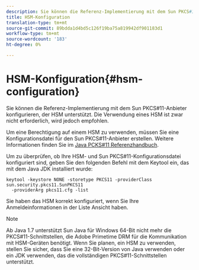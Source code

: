 ```yaml
---
description: Sie können die Referenz-Implementierung mit dem Sun PKCS#11-Anbieter konfigurieren, der HSM unterstützt. Die Verwendung eines HSM ist zwar nicht erforderlich, wird jedoch empfohlen.
title: HSM-Konfiguration
translation-type: tm+mt
source-git-commit: 89bdda1d4bd5c126f19ba75a819942df901183d1
workflow-type: tm+mt
source-wordcount: '183'
ht-degree: 0%

---
```



# HSM-Konfiguration{#hsm-configuration}

Sie können die Referenz-Implementierung mit dem Sun PKCS#11-Anbieter konfigurieren, der HSM unterstützt. Die Verwendung eines HSM ist zwar nicht erforderlich, wird jedoch empfohlen.

Um eine Berechtigung auf einem HSM zu verwenden, müssen Sie eine Konfigurationsdatei für den Sun PKCS#11-Anbieter erstellen. Weitere Informationen finden Sie im [Java PCKS#11 Referenzhandbuch](https://docs.oracle.com/javase/1.5.0/docs/guide/security/p11guide.html).

Um zu überprüfen, ob Ihre HSM- und Sun PKCS#11-Konfigurationsdatei konfiguriert sind, geben Sie den folgenden Befehl mit dem Keytool ein, das mit dem Java JDK installiert wurde:

```
keytool -keystore NONE -storetype PKCS11 -providerClass sun.security.pkcs11.SunPKCS11 
  -providerArg pkcs11.cfg -list
```

Sie haben das HSM korrekt konfiguriert, wenn Sie Ihre Anmeldeinformationen in der Liste Ansicht haben.

>[!NOTE]
>
>Ab Java 1.7 unterstützt Sun Java für Windows 64-Bit nicht mehr die PKCS#11-Schnittstellen, die Adobe Primetime DRM für die Kommunikation mit HSM-Geräten benötigt. Wenn Sie planen, ein HSM zu verwenden, stellen Sie sicher, dass Sie eine 32-Bit-Version von Java verwenden oder ein JDK verwenden, das die vollständigen PKCS#11-Schnittstellen unterstützt.


